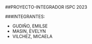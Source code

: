 
##PROYECTO-INTEGRADOR ISPC 2023

###INTEGRANTES:

- GUDIÑO, EMILSE
- MASIN, EVELYN
- VILCHEZ, MICAELA
 >>>>>>>


